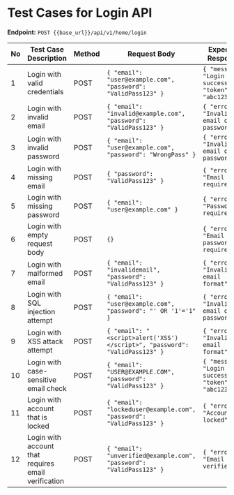 # Test Cases for Login API

**Endpoint:** `POST {{base_url}}/api/v1/home/login`

| No | Test Case Description | Method | Request Body | Expected Response | Status Code |
|----|-----------------------|--------|--------------|--------------------|-------------|
| 1  | Login with valid credentials | POST | `{ "email": "user@example.com", "password": "ValidPass123" }` | `{ "message": "Login successful", "token": "abc123" }` | 200 OK |
| 2  | Login with invalid email | POST | `{ "email": "invalid@example.com", "password": "ValidPass123" }` | `{ "error": "Invalid email or password" }` | 401 Unauthorized |
| 3  | Login with invalid password | POST | `{ "email": "user@example.com", "password": "WrongPass" }` | `{ "error": "Invalid email or password" }` | 401 Unauthorized |
| 4  | Login with missing email | POST | `{ "password": "ValidPass123" }` | `{ "error": "Email is required" }` | 400 Bad Request |
| 5  | Login with missing password | POST | `{ "email": "user@example.com" }` | `{ "error": "Password is required" }` | 400 Bad Request |
| 6  | Login with empty request body | POST | `{}` | `{ "error": "Email and password are required" }` | 400 Bad Request |
| 7  | Login with malformed email | POST | `{ "email": "invalidemail", "password": "ValidPass123" }` | `{ "error": "Invalid email format" }` | 400 Bad Request |
| 8  | Login with SQL injection attempt | POST | `{ "email": "user@example.com", "password": "' OR '1'='1" }` | `{ "error": "Invalid email or password" }` | 401 Unauthorized |
| 9  | Login with XSS attack attempt | POST | `{ "email": "<script>alert('XSS')</script>", "password": "ValidPass123" }` | `{ "error": "Invalid email format" }` | 400 Bad Request |
| 10 | Login with case-sensitive email check | POST | `{ "email": "USER@EXAMPLE.COM", "password": "ValidPass123" }` | `{ "message": "Login successful", "token": "abc123" }` | 200 OK |
| 11 | Login with account that is locked | POST | `{ "email": "lockeduser@example.com", "password": "ValidPass123" }` | `{ "error": "Account is locked" }` | 403 Forbidden |
| 12 | Login with account that requires email verification | POST | `{ "email": "unverified@example.com", "password": "ValidPass123" }` | `{ "error": "Email not verified" }` | 403 Forbidden |



